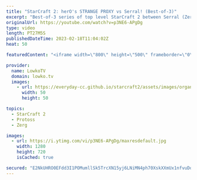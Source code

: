 ```yaml
---
title: "StarCraft 2: herO's STRANGE PROXY vs Serral! (Best-of-3)"
excerpt: "Best-of-3 series of top level StarCraft 2 between Serral (Zerg) and herO (Protoss). In this match herO decides to go for one of the strangest proxy cheeses as he builds a quick second Pylon and Gateway on the other side of the map.  Support my work: https://patreon.com/lowkotv Lowko Merch: https://lowko.shop"
originalUrl: https://youtube.com/watch?v=p3NE6-APgDg
type: video
length: PT27M5S
publishedDateTime: 2023-02-18T11:04:02Z
heat: 50

featuredContent: "<iframe width=\"800\" height=\"500\" frameborder=\"0\" src=\"https://www.youtube.com/embed/p3NE6-APgDg\" allow=\"accelerometer; autoplay; encrypted-media; gyroscope; picture-in-picture\" allowfullscreen></iframe>"

provider:
  name: LowkoTV
  domain: lowko.tv
  images:
    - url: https://everyday-cc.github.io/starcraft2/assets/images/organizations/lowko.tv-50x50.jpg
      width: 50
      height: 50

topics:
  - StarCraft 2
  - Protoss
  - Zerg

images:
  - url: https://i.ytimg.com/vi/p3NE6-APgDg/maxresdefault.jpg
    width: 1280
    height: 720
    isCached: true

secured: "E2NkUHRO0EFdd3I1POMumllSk5TrcXN15yj6LNiMN4ph70XskXXmUx1nfvuDqtIuEOH8BNNS+tj+guU9O/Pm1nj7i192xXCwp3gRU4jbWjNswqr4FqX1cmjlCHYZwSLGDV/KQF5LbLfNBRcwIXbRVbr1OWBtOLshyOpa9sUhlvdG4Z74G6iZSJ+wUf5q1Gr4c+mzmXx0iKuhQuwCLYYPogfHp2RY7L/H8xY7mHSLaiHgjrjc8vWJIlCuhtiwdTJ/KoieVNvrmIivHH4azc2m4r268805+hSpaPblaJAfCvQfewahPbwMg6yQbWL/4PPyDRNvMop0FpQpXbhRAMRLZSn5LyjJnS71tRM+hnF+iAjbvmyvXnUxVoR3WD+4/L5AM8aQ3u3aDctDF4K+p1DRbqhfM/M474fwYL+tYVzllHY=;i2cVGxrkm/RrJRLeIrVFLA=="
---
```


